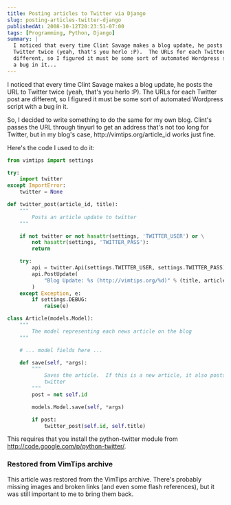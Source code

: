 ```yaml
---
title: Posting articles to Twitter via Django
slug: posting-articles-twitter-django
publishedAt: 2008-10-12T20:23:51-07:00
tags: [Programming, Python, Django]
summary: |
  I noticed that every time Clint Savage makes a blog update, he posts the URL to
  Twitter twice (yeah, that's you herlo :P).  The URLs for each Twitter post are
  different, so I figured it must be some sort of automated Wordpress script with
  a bug in it...
---
```

<p>I noticed that every time Clint Savage makes a blog update, he posts the URL
to Twitter twice (yeah, that's you herlo :P).  The URLs for each Twitter post
are different, so I figured it must be some sort of automated Wordpress script
with a bug in it.</p>
 <p>So, I decided to write something to do the same for
my own blog.  Clint's passes the URL through tinyurl to get an address that's
not too long for Twitter, but in my blog's case, http://vimtips.org/article_id
works just fine.</p>
 <p>Here's the code I used to do it:</p>

```python
from vimtips import settings

try:
    import twitter
except ImportError:
    twitter = None

def twitter_post(article_id, title):
    """
        Posts an article update to twitter
    """

    if not twitter or not hasattr(settings, 'TWITTER_USER') or \
        not hasattr(settings, 'TWITTER_PASS'):
        return

    try:
        api = twitter.Api(settings.TWITTER_USER, settings.TWITTER_PASS)
        api.PostUpdate(
            "Blog Update: %s (http://vimtips.org/%d)" % (title, article_id)
        )
    except Exception, e:
        if settings.DEBUG:
            raise(e)

class Article(models.Model):
    """
        The model representing each news article on the blog
    """

    # ... model fields here ...

    def save(self, *args):
        """
            Saves the article.  If this is a new article, it also posts to
            twitter
        """
        post = not self.id

        models.Model.save(self, *args)

        if post:
            twitter_post(self.id, self.title)
```

<p>This requires that you install the python-twitter module from <a
href='http://code.google.com/p/python-twitter/'>http://code.google.com/p/python-twitter/</a>.

<div class="restored-from-archive">
  <h3>Restored from VimTips archive</h3>
  <p>
  This article was restored from the VimTips archive. There's probably
  missing images and broken links (and even some flash references), but it
  was still important to me to bring them back.
  </p>
</div>
